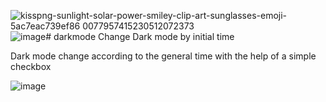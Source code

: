 ![kisspng-sunlight-solar-power-smiley-clip-art-sunglasses-emoji-5ac7eac739ef86 0077957415230512072373](https://github.com/alifurkankurtoglu/darkmode/assets/98460384/83cd8ddc-cc7d-47e5-b800-db8ef7c7fafd)![image](https://github.com/alifurkankurtoglu/darkmode/assets/98460384/a6e51b1a-a4cb-4a27-9f11-2146229c4091)# darkmode
Change Dark mode by initial time 

Dark mode change according to the general time with the help of a simple checkbox

![image](https://github.com/alifurkankurtoglu/darkmode/assets/98460384/26270eee-2de7-44a3-80b6-ab773cf2adcb)
